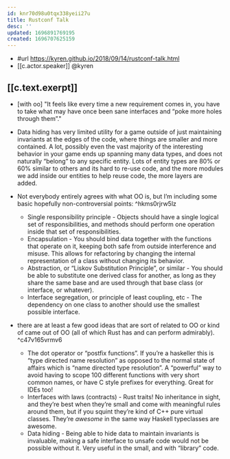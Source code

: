 ```yaml
---
id: knr70d98u0tqx338yeii27u
title: Rustconf Talk
desc: ''
updated: 1696891769195
created: 1696707625159
---
```


- #url https://kyren.github.io/2018/09/14/rustconf-talk.html
- [[c.actor.speaker]] @kyren

## [[c.text.exerpt]]

- [with oo] "It feels like every time a new requirement comes in, you have to take what may have once been sane interfaces and “poke more holes through them”."
- Data hiding has very limited utility for a game outside of just maintaining invariants at the edges of the code, where things are smaller and more contained. A lot, possibly even the vast majority of the interesting behavior in your game ends up spanning many data types, and does not naturally “belong” to any specific entity. Lots of entity types are 80% or 60% similar to others and its hard to re-use code, and the more modules we add inside our entities to help reuse code, the more layers are added.

- Not everybody entirely agrees with what OO is, but I’m including some basic hopefully non-controversial points: ^hkms0rjrw5lz
  -   Single responsibility principle - Objects should have a single logical set of responsibilities, and methods should perform one operation inside that set of responsibilities. 
  -   Encapsulation - You should bind data together with the functions that operate on it, keeping both safe from outside interference and misuse. This allows for refactoring by changing the internal representation of a class without changing its behavior.
  -   Abstraction, or “Liskov Substitution Principle”, or similar - You should be able to substitute one derived class for another, as long as they share the same base and are used through that base class (or interface, or whatever).
  -   Interface segregation, or principle of least coupling, etc - The dependency on one class to another should use the smallest possible interface. 

- there are at least a few good ideas that are sort of related to OO or kind of came out of OO (all of which Rust has and can perform admirably). ^c47v165vrmv6
  -   The dot operator or “postfix functions”. If you’re a haskeller this is “type directed name resolution” as opposed to the normal state of affairs which is “name directed type resolution”. A “powerful” way to avoid having to scope 100 different functions with very short common names, or have C style prefixes for everything. Great for IDEs too!
  -   Interfaces with laws (contracts) - Rust traits! No inheritance in sight, and they’re best when they’re small and come with meaningful rules around them, but if you squint they’re kind of C++ pure virtual classes. They’re _awesome_ in the same way Haskell typeclasses are awesome.
  -   Data hiding - Being able to hide data to maintain invariants is invaluable, making a safe interface to unsafe code would not be possible without it. Very useful in the small, and with “library” code.

